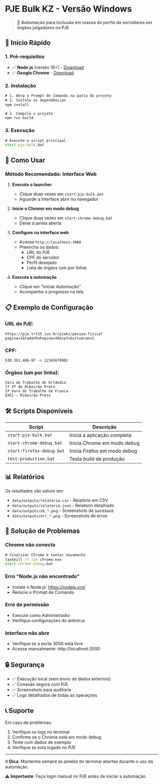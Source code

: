 # PJE Bulk KZ - Versão Windows

> 🚀 **Automação para inclusão em massa de perfis de servidores em órgãos julgadores no PJE**

## 🎯 Início Rápido

### 1. Pré-requisitos
- ✅ **Node.js** (versão 16+) - [Download](https://nodejs.org/)
- ✅ **Google Chrome** - [Download](https://www.google.com/chrome/)

### 2. Instalação
```cmd
# 1. Abra o Prompt de Comando na pasta do projeto
# 2. Instale as dependências
npm install

# 3. Compile o projeto
npm run build
```

### 3. Execução
```cmd
# Execute o script principal
start-pje-bulk.bat
```

## 🔧 Como Usar

### Método Recomendado: Interface Web

1. **Execute o launcher**
   - Clique duas vezes em `start-pje-bulk.bat`
   - Aguarde a interface abrir no navegador

2. **Inicie o Chrome em modo debug**
   - Clique duas vezes em `start-chrome-debug.bat`
   - Deixe a janela aberta

3. **Configure na interface web**
   - Acesse `http://localhost:3000`
   - Preencha os dados:
     - URL do PJE
     - CPF do servidor
     - Perfil desejado
     - Lista de órgãos (um por linha)

4. **Execute a automação**
   - Clique em "Iniciar Automação"
   - Acompanhe o progresso na tela

## 📋 Exemplo de Configuração

### URL do PJE:
```
https://pje.trt15.jus.br/pjekz/pessoa-fisica?pagina=1&tamanhoPagina=10&cpf=&situacao=1
```

### CPF:
```
530.361.406-97 -> 12345678901
```

### Órgãos (um por linha):
```
Vara do Trabalho de Orlândia
1ª VT de Ribeirão Preto
2ª Vara do Trabalho de Franca
EXE1 - Ribeirão Preto
```

## 🛠️ Scripts Disponíveis

| Script | Descrição |
|--------|----------|
| `start-pje-bulk.bat` | Inicia a aplicação completa |
| `start-chrome-debug.bat` | Inicia Chrome em modo debug |
| `start-firefox-debug.bat` | Inicia Firefox em modo debug |
| `test-production.bat` | Testa build de produção |

## 📊 Relatórios

Os resultados são salvos em:
- `data/outputs/relatorio.csv` - Relatório em CSV
- `data/outputs/relatorio.json` - Relatório detalhado
- `data/outputs/ok_*.png` - Screenshots de sucessos
- `data/outputs/err_*.png` - Screenshots de erros

## 🚨 Solução de Problemas

### Chrome não conecta
```cmd
# Finalizar Chrome e tentar novamente
taskkill /f /im chrome.exe
start-chrome-debug.bat
```

### Erro "Node.js não encontrado"
- Instale o Node.js: https://nodejs.org/
- Reinicie o Prompt de Comando

### Erro de permissão
- Execute como Administrador
- Verifique configurações do antivírus

### Interface não abre
- Verifique se a porta 3000 está livre
- Acesse manualmente: http://localhost:3000

## 🔒 Segurança

- ✅ Execução local (sem envio de dados externos)
- ✅ Conexão segura com PJE
- ✅ Screenshots para auditoria
- ✅ Logs detalhados de todas as operações

## 📞 Suporte

Em caso de problemas:
1. Verifique os logs no terminal
2. Confirme se o Chrome está em modo debug
3. Teste com dados de exemplo
4. Verifique se está logado no PJE

---

**💡 Dica**: Mantenha sempre as janelas do terminal abertas durante o uso da automação.

**⚠️ Importante**: Faça login manual no PJE antes de iniciar a automação.